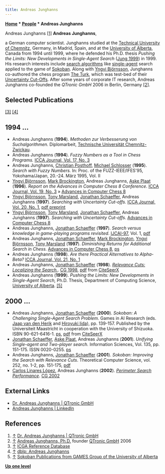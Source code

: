 ```yaml
---
title: Andreas Junghanns
---
```

**[Home](Home "Home") * [People](People "People") * Andreas Junghanns**

[](http://www.qtronic.de/en/andreas_junghanns.html) Andreas Junghanns <a id="cite-note-1" href="#cite-ref-1">[1]</a>
**Andreas Junghanns**,

a German computer scientist. Junghanns studied at the [Technical University of Chemnitz](Chemnitz_University_of_Technology "Chemnitz University of Technology"), Germany, in Madrid, Spain, and at the [University of Alberta](University_of_Alberta "University of Alberta"), Canada from 1994 until 1999, where he defended his Ph.D. thesis *Pushing the Limits: New Developments in Single-Agent Search* ([Jung 1999](#pushingthelimits)) in 1999. His research interests include [search algorithms](Search "Search") like [single-agent](https://en.wikipedia.org/wiki/Intelligent_agent) search applied to the game of [Sokoban](index.php?title=Sokoban&action=edit&redlink=1 "Sokoban (page does not exist)"). Along with [Yngvi Björnsson](Yngvi_Bj%C3%B6rnsson "Yngvi Björnsson"), Junghanns co-authored the chess program [The Turk](The_Turk "The Turk"), which was test-bed of their [Uncertainty Cut-Offs](Uncertainty_Cut-Offs "Uncertainty Cut-Offs"). After some years of corporate IT research, Andreas Junghanns co-founded the *QTronic GmbH* 2006 in Berlin, Germany <a id="cite-note-2" href="#cite-ref-2">[2]</a>.

## Selected Publications

<a id="cite-note-3" href="#cite-ref-3">[3]</a> <a id="cite-note-4" href="#cite-ref-4">[4]</a>

## 1994 ...

- Andreas Junghanns (**1994**). *Methoden zur Verbesserung von Suchalgorithmen.* Diplomarbeit, [Technische Universität Chemnitz-Zwickau](Chemnitz_University_of_Technology "Chemnitz University of Technology").
- Andreas Junghanns (**1994**). *Fuzzy Numbers as a Tool in Chess Programs.* [ICCA Journal, Vol. 17, No. 3](ICGA_Journal#17_3 "ICGA Journal")
- Andreas Junghanns, [Christian Posthoff](Christian_Posthoff "Christian Posthoff"), [Michael Schlosser](Michael_Schlosser "Michael Schlosser") (**1995**). *Search with Fuzzy Numbers.* In: Proc. of the FUZZ-IEEE/IFES'95, Yokohama/Japan, 20.-24. März 1995, Vol. II
- [Yngvi Björnsson](Yngvi_Bj%C3%B6rnsson "Yngvi Björnsson"), [Mark Brockington](Mark_Brockington "Mark Brockington"), Andreas Junghanns, [Aske Plaat](Aske_Plaat "Aske Plaat") (**1996**). *Report on the Advances in Computer Chess 8 Conference*. [ICCA Journal, Vol. 19, No. 3](ICGA_Journal#19_3 "ICGA Journal") » [Advances in Computer Chess 8](Advances_in_Computer_Chess_8 "Advances in Computer Chess 8")
- [Yngvi Björnsson](Yngvi_Bj%C3%B6rnsson "Yngvi Björnsson"), [Tony Marsland](Tony_Marsland "Tony Marsland"), [Jonathan Schaeffer](Jonathan_Schaeffer "Jonathan Schaeffer"), Andreas Junghanns (**1997**). *Searching with Uncertainty Cut-offs.* [ICCA Journal, Vol. 20, No. 1](ICGA_Journal#20_1 "ICGA Journal"), [pdf preprint](http://www.ru.is/faculty/yngvi/pdf/BjornssonMSJ00.pdf)
- [Yngvi Björnsson](Yngvi_Bj%C3%B6rnsson "Yngvi Björnsson"), [Tony Marsland](Tony_Marsland "Tony Marsland"), [Jonathan Schaeffer](Jonathan_Schaeffer "Jonathan Schaeffer"), Andreas Junghanns (**1997**). *Searching with Uncertainty Cut-offs*. [Advances in Computer Chess 8](Advances_in_Computer_Chess_8 "Advances in Computer Chess 8")
- Andreas Junghanns, [Jonathan Schaeffer](Jonathan_Schaeffer "Jonathan Schaeffer") (**1997**). *Search versus knowledge in game-playing programs revisited*. [IJCAI-97](Conferences#IJCAI1997 "Conferences"), Vol. 1, [pdf](http://citeseerx.ist.psu.edu/viewdoc/download?doi=10.1.1.32.168&rep=rep1&type=pdf)
- Andreas Junghanns, [Jonathan Schaeffer](Jonathan_Schaeffer "Jonathan Schaeffer"), [Mark Brockington](Mark_Brockington "Mark Brockington"), [Yngvi Björnsson](Yngvi_Bj%C3%B6rnsson "Yngvi Björnsson"), [Tony Marsland](Tony_Marsland "Tony Marsland") (**1997**). *Diminishing Returns for Additional Search in Chess.* [Advances in Computer Chess 8](Advances_in_Computer_Chess_8 "Advances in Computer Chess 8"), [ps](http://webdocs.cs.ualberta.ca/~jonathan/Papers/Papers/dim.ps)
- Andreas Junghanns (**1998**). *Are there Practical Alternatives to Alpha-Beta?* [ICCA Journal, Vol. 21, No. 1](ICGA_Journal#21_1 "ICGA Journal")
- Andreas Junghanns, [Jonathan Schaeffer](Jonathan_Schaeffer "Jonathan Schaeffer") (**1998**). *[Relevance Cuts: Localizing the Search.](http://link.springer.com/chapter/10.1007/3-540-48957-6_1)*. [CG 1998](CG_1998 "CG 1998"), [pdf](http://citeseerx.ist.psu.edu/viewdoc/download;jsessionid=B8906DD9B982AB1B79F0A86C85C6CC61?doi=10.1.1.31.6234&rep=rep1&type=pdf) from [CiteSeerX](http://citeseerx.ist.psu.edu/viewdoc/summary?doi=10.1.1.31.6234)
- Andreas Junghanns (**1999**). *Pushing the Limits: New Developments in Single-Agent Search,* Ph.D. Thesis, Department of Computing Science, [University of Alberta](University_of_Alberta "University of Alberta"). <a id="cite-note-5" href="#cite-ref-5">[5]</a>

## 2000 ...

- Andreas Junghanns, [Jonathan Schaeffer](Jonathan_Schaeffer "Jonathan Schaeffer") (**2000**). *Sokoban: A Challenging Single-Agent Search Problem.* Games in AI Research (eds. [Jaap van den Herik](Jaap_van_den_Herik "Jaap van den Herik") and [Hiroyuki Iida](Hiroyuki_Iida "Hiroyuki Iida")), pp. 139-157. Published by the Universiteit Maastricht in cooperation with the University of Shizuoka. ISBN 90-621-6416-1. [ps](http://webdocs.cs.ualberta.ca/~jonathan/Papers/Papers/sokoaij.ps), [pdf](http://citeseerx.ist.psu.edu/viewdoc/download?doi=10.1.1.32.2827&rep=rep1&type=pdf) from [CiteSeerX](http://citeseerx.ist.psu.edu/viewdoc/summary?doi=10.1.1.32.2827)
- [Jonathan Schaeffer](Jonathan_Schaeffer "Jonathan Schaeffer"), [Aske Plaat](Aske_Plaat "Aske Plaat"), Andreas Junghanns (**2001**). *Unifying Single-agent and Two-player search.* Information Sciences, Vol. 135, pp. 151-175. ISSN 0020-0255. [ps](http://webdocs.cs.ualberta.ca/~jonathan/Papers/Papers/search.ps)
- Andreas Junghanns, [Jonathan Schaeffer](Jonathan_Schaeffer "Jonathan Schaeffer") (**2001**). *Sokoban: Improving the Search with Relevance Cuts*. Theoretical Computer Science, vol. 252, no. 1-2, pp. 151-175, [pdf](http://webdocs.cs.ualberta.ca/~jonathan/Papers/Papers/rc.pdf)
- [Carlos Linares López](index.php?title=Carlos_Linares_L%C3%B3pez&action=edit&redlink=1 "Carlos Linares López (page does not exist)"), Andreas Junghanns (**2002**). *[Perimeter Search Performance](http://link.springer.com/chapter/10.1007/978-3-540-40031-8_23)*. [CG 2002](CG_2002 "CG 2002")

## External Links

- [Dr. Andreas Junghanns | QTronic GmbH](http://www.qtronic.de/en/andreas_junghanns.html)
- [Andreas Junghanns | LinkedIn](http://www.linkedin.com/in/andreasjunghanns)

## References

1. <a id="cite-ref-1" href="#cite-note-1">↑</a> [Dr. Andreas Junghanns | QTronic GmbH](http://www.qtronic.de/en/andreas_junghanns.html)
1. <a id="cite-ref-2" href="#cite-note-2">↑</a> [Andreas Junghanns, Ph.D.](http://www.qtronic.de/en/andreas_junghanns.html) founder [QTronic GmbH](https://www.qtronic.de/en/company.html) 2006
1. <a id="cite-ref-3" href="#cite-note-3">↑</a> [ICGA Reference Database](ICGA_Journal#RefDB "ICGA Journal")
1. <a id="cite-ref-4" href="#cite-note-4">↑</a> [dblp: Andreas Junghanns](http://www.informatik.uni-trier.de/~ley/pers/hd/j/Junghanns:Andreas)
1. <a id="cite-ref-5" href="#cite-note-5">↑</a> [Sokoban Publications from GAMES Group of the University of Alberta](https://webdocs.cs.ualberta.ca/~games/Sokoban/papers.html)

**[Up one level](People "People")**


